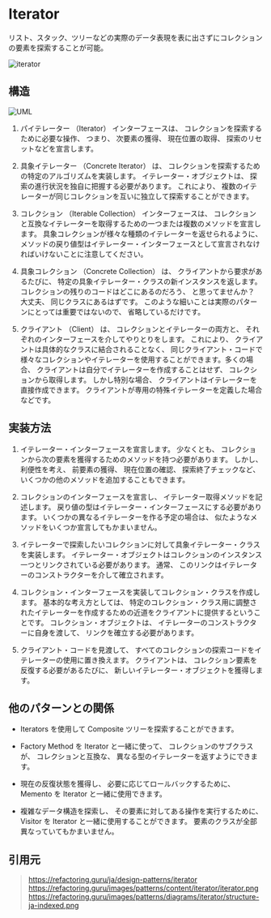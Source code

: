 # Iterator
リスト、スタック、ツリーなどの実際のデータ表現を表に出さずにコレクションの要素を探索することが可能。

![iterator](https://refactoring.guru/images/patterns/content/iterator/iterator-ja.png)

## 構造
![UML](https://refactoring.guru/images/patterns/diagrams/iterator/structure-indexed.png)

1. パイテレーター （Iterator） インターフェースは、 コレクションを探索するために必要な操作、 つまり、 次要素の獲得、 現在位置の取得、 探索のリセットなどを宣言します。

2. 具象イテレーター （Concrete Iterator） は、 コレクションを探索するための特定のアルゴリズムを実装します。 イテレーター・オブジェクトは、 探索の進行状況を独自に把握する必要があります。 これにより、 複数のイテレーターが同じコレクションを互いに独立して探索することができます。

3. コレクション （Iterable Collection） インターフェースは、 コレクションと互換なイテレーターを取得するための一つまたは複数のメソッドを宣言します。 具象コレクションが様々な種類のイテレーターを返せられるように、 メソッドの戻り値型はイテレーター・インターフェースとして宣言されなければいけないことに注意してください。

4. 具象コレクション （Concrete Collection） は、 クライアントから要求があるたびに、 特定の具象イテレーター・クラスの新インスタンスを返します。 コレクションの残りのコードはどこにあるのだろう、 と思ってませんか？ 大丈夫、 同じクラスにあるはずです。 このような細いことは実際のパターンにとっては重要ではないので、 省略しているだけです。

5. クライアント （Client） は、 コレクションとイテレーターの両方と、 それぞれのインターフェースを介してやりとりをします。 これにより、 クライアントは具体的なクラスに結合されることなく、 同じクライアント・コードで様々なコレクションやイテレーターを使用することができます。多くの場合、 クライアントは自分でイテレーターを作成することはせず、 コレクションから取得します。 しかし特別な場合、 クライアントはイテレーターを直接作成できます。 クライアントが専用の特殊イテレーターを定義した場合などです。

## 実装方法
1. イテレーター・インターフェースを宣言します。 少なくとも、 コレクションから次の要素を獲得するためのメソッドを持つ必要があります。 しかし、 利便性を考え、 前要素の獲得、 現在位置の確認、 探索終了チェックなど、 いくつかの他のメソッドを追加することもできます。

2. コレクションのインターフェースを宣言し、 イテレーター取得メソッドを記述します。 戻り値の型はイテレーター・インターフェースにする必要があります。 いくつかの異なるイテレーターを作る予定の場合は、 似たようなメソッドをいくつか宣言してもかまいません。

3. イテレーターで探索したいコレクションに対して具象イテレーター・クラスを実装します。 イテレーター・オブジェクトはコレクションのインスタンス一つとリンクされている必要があります。 通常、 このリンクはイテレーターのコンストラクターを介して確立されます。

4. コレクション・インターフェースを実装してコレクション・クラスを作成します。 基本的な考え方としては、 特定のコレクション・クラス用に調整されたイテレーターを作成するための近道をクライアントに提供するということです。 コレクション・オブジェクトは、 イテレーターのコンストラクターに自身を渡して、 リンクを確立する必要があります。

5. クライアント・コードを見渡して、 すべてのコレクションの探索コードをイテレーターの使用に置き換えます。 クライアントは、 コレクション要素を反復する必要があるたびに、 新しいイテレーター・オブジェクトを獲得します。

## 他のパターンとの関係
- Iterators を使用して Composite ツリーを探索することができます。

- Factory Method を Iterator と一緒に使って、 コレクションのサブクラスが、 コレクションと互換な、 異なる型のイテレーターを返すようにできます。

- 現在の反復状態を獲得し、 必要に応じてロールバックするために、 Memento を Iterator と一緒に使用できます。

- 複雑なデータ構造を探索し、 その要素に対してある操作を実行するために、 Visitor を Iterator と一緒に使用することができます。 要素のクラスが全部異なっていてもかまいません。

## 引用元

> https://refactoring.guru/ja/design-patterns/iterator
> https://refactoring.guru/images/patterns/content/iterator/iterator.png
> https://refactoring.guru/images/patterns/diagrams/iterator/structure-ja-indexed.png